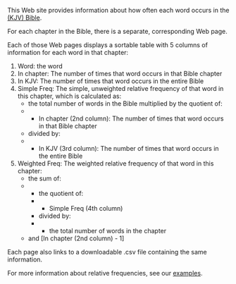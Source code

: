 <p>
	This Web site provides information about how often each word occurs in the <a href="https://ebible.org/Scriptures/eng-kjv_readaloud.zip">(KJV) Bible</a>.
</p>
<p>
	For each chapter in the Bible, there is a separate, corresponding Web page.
</p>
<p>
	Each of those Web pages displays a sortable table with 5 columns of information for each word in that chapter:
	<ol>
		<li>Word: the word</li>
		<li>In chapter: The number of times that word occurs in that Bible chapter</li>
		<li>In KJV: The number of times that word occurs in the entire Bible</li>
		<li>Simple Freq: The simple, unweighted relative frequency of that word in this chapter, which is calculated as:
			<ul>
				<li>the total number of words in the Bible multiplied by the quotient of:</li>
				<li><ul>
					<li>In chapter (2nd column): The number of times that word occurs in that Bible chapter</li>
				</ul></li>
				<li>divided by:</li>
				<li><ul>
					<li>In KJV (3rd column): The number of times that word occurs in the entire Bible</li>
				</ul></li>
			</ul>
		</li>
		<li>Weighted Freq: The weighted relative frequency of that word in this chapter:
			<ul>
				<li>the sum of:</li>
				<li><ul>
					<li>the quotient of:</li>
					<li><ul><li>Simple Freq (4th column)</li></ul></li>
					<li>divided by:</li>
					<li><ul><li>the total number of words in the chapter</li></ul></li>
				</ul></li>
				<li>and [In chapter (2nd column) - 1]
			</ul>
		</li>
	</ol>
</p>
<p>
	Each page also links to a downloadable .csv file containing the same information.
</p>

For more information about relative frequencies, see our [examples](examples.md). 
